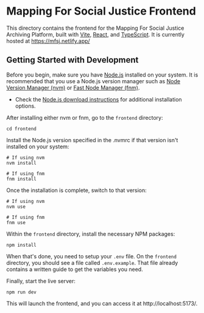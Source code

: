 # Mapping For Social Justice Frontend

This directory contains the frontend for the Mapping For Social Justice Archiving Platform, built with [Vite](https://vite.dev/), [React](https://react.dev/), and [TypeScript](https://www.typescriptlang.org/). It is currently hosted at https://mfsj.netlify.app/

## Getting Started with Development

Before you begin, make sure you have [Node.js](https://nodejs.org/en) installed on your system. It is recommended that you use a Node.js version manager such as [Node Version Manager (nvm)](https://github.com/nvm-sh/nvm#installing-and-updating) or [Fast Node Manager (fnm)](https://github.com/Schniz/fnm#installation).
  - Check the [Node.js download instructions](https://nodejs.org/en/download) for additional installation options.

After installing either nvm or fnm, go to the `frontend` directory:
```shell
cd frontend
```

Install the Node.js version specified in the .nvmrc if that version isn't installed on your system:
```shell
# If using nvm
nvm install

# If using fnm
fnm install
```

Once the installation is complete, switch to that version:
```shell
# If using nvm
nvm use

# If using fnm
fnm use
```

Within the `frontend` directory, install the necessary NPM packages:
```shell
npm install
```

When that's done, you need to setup your `.env` file. On the `frontend` directory, you should see a file called `.env.example`. That file already contains a written guide to get the variables you need.

Finally, start the live server:
```shell
npm run dev
```
This will launch the frontend, and you can access it at http://localhost:5173/.